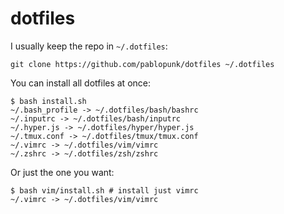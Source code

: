 # dotfiles

I usually keep the repo in `~/.dotfiles`:

```shell
git clone https://github.com/pablopunk/dotfiles ~/.dotfiles
```

You can install all dotfiles at once:

```shell
$ bash install.sh 
~/.bash_profile -> ~/.dotfiles/bash/bashrc
~/.inputrc -> ~/.dotfiles/bash/inputrc
~/.hyper.js -> ~/.dotfiles/hyper/hyper.js
~/.tmux.conf -> ~/.dotfiles/tmux/tmux.conf
~/.vimrc -> ~/.dotfiles/vim/vimrc
~/.zshrc -> ~/.dotfiles/zsh/zshrc
```

Or just the one you want:

```shell
$ bash vim/install.sh # install just vimrc
~/.vimrc -> ~/.dotfiles/vim/vimrc
```

